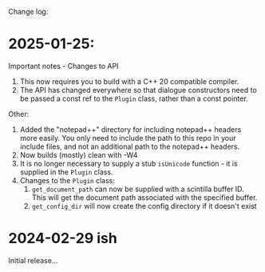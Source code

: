 ﻿Change log:

# 2025-01-25:

Important notes - Changes to API
1. This now requires you to build with a C++ 20 compatible compiler.
1. The API has changed everywhere so that dialogue constructors need to be passed a const ref to the `Plugin` class, rather than a const pointer.

Other:
1. Added the "notepad++" directory for including notepad++ headers more easily. You only need to include the path to this repo in your include files, and not an additional path to the notepad++ headers.
1. Now builds (mostly) clean with -W4
1. It is no longer necessary to supply a stub `isUnicode` function - it is supplied in the `Plugin` class.
1. Changes to the `Plugin` class:
	1. `get_document_path` can now be supplied with a scintilla buffer ID. This will get the document path associated with the specified buffer.
	1. `get_config_dir` will now create the config directory if it doesn't exist


# 2024-02-29 ish

Initial release...
